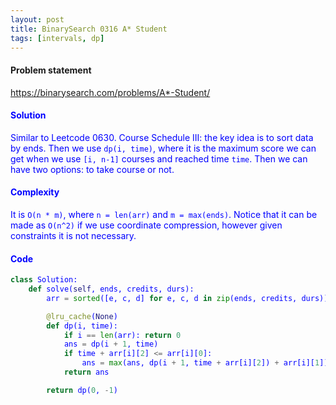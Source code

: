 ```yaml
---
layout: post
title: BinarySearch 0316 A* Student
tags: [intervals, dp]
---
```


#### Problem statement

<a href="https://binarysearch.com/problems/A*-Student/"> <font color = blue>https://binarysearch.com/problems/A*-Student/

#### Solution
Similar to Leetcode 0630. Course Schedule III: the key idea is to sort data by ends. Then we use `dp(i, time)`, where it is the maximum score we can get when we use `[i, n-1]` courses and reached time `time`. Then we can have two options: to take course or not.

#### Complexity
It is `O(n * m)`, where `n = len(arr)` and `m = max(ends)`. Notice that it can be made as `O(n^2)` if we use coordinate compression, however given constraints it is not necessary. 

#### Code
```python
class Solution:
    def solve(self, ends, credits, durs):
        arr = sorted([e, c, d] for e, c, d in zip(ends, credits, durs))

        @lru_cache(None)
        def dp(i, time):
            if i == len(arr): return 0
            ans = dp(i + 1, time)
            if time + arr[i][2] <= arr[i][0]:
                ans = max(ans, dp(i + 1, time + arr[i][2]) + arr[i][1])
            return ans 

        return dp(0, -1)
```